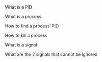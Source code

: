 What is a PID

What is a process

How to find a process’ PID

How to kill a process

What is a signal

What are the 2 signals that cannot be ignored
